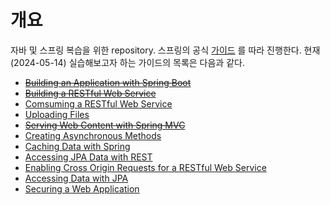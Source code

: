 # 개요

자바 및 스프링 복습을 위한 repository. 스프링의 공식 [가이드](https://spring.io/guides) 를 따라 진행한다. 현재 (2024-05-14) 실습해보고자 하는 가이드의 목록은 다음과
같다.

- [~~Building an Application with Spring Boot~~](https://spring.io/guides/gs/spring-boot)
- [~~Building a RESTful Web Service~~](https://spring.io/guides/gs/rest-service)
- [Comsuming a RESTful Web Service](https://spring.io/guides/gs/consuming-rest)
- [Uploading Files](https://spring.io/guides/gs/uploading-files)
- [~~Serving Web Content with Spring MVC~~](https://spring.io/guides/gs/serving-web-content)
- [Creating Asynchronous Methods](https://spring.io/guides/gs/async-method)
- [Caching Data with Spring](https://spring.io/guides/gs/caching)
- [Accessing JPA Data with REST](https://spring.io/guides/gs/accessing-data-rest)
- [Enabling Cross Origin Requests for a RESTful Web Service](https://spring.io/guides/gs/rest-service-cors)
- [Accessing Data with JPA](https://spring.io/guides/gs/accessing-data-jpa)
- [Securing a Web Application](https://spring.io/guides/gs/securing-web)
